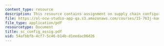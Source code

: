 ```yaml
---
content_type: resource
description: This resource contains assignment on supply chain configuration.
file: https://ol-ocw-studio-app-qa.s3.amazonaws.com/courses/15-763j-manufacturing-system-and-supply-chain-design-spring-2005/54afbbfb4cf75c46b14bd1eedac06d26_sc_config_assig.pdf
file_type: application/pdf
resourcetype: Document
title: sc_config_assig.pdf
uid: 54afbbfb-4cf7-5c46-b14b-d1eedac06d26
---
```

